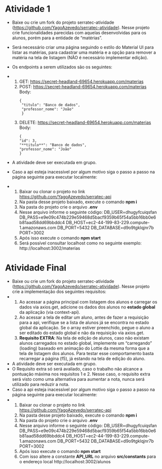 # Atividade 1

* Baixe ou crie um fork do projeto serratec-atividade (https://github.com/YagoAzevedo/serratec-atividade). Nesse projeto crie  funcionalidades parecidas com aquelas desenvolvidas para os alunos, porém para a entidade de “matérias”.
* Será necessário criar uma página seguindo o estilo do Material UI para listar as matérias, para cadastrar uma matéria e a opção para remover a matéria na tela de listagem (NÃO é necessário implementar edição).
* Os endpoints a serem utilizados são os seguintes:
* 1) GET: https://secret-headland-69654.herokuapp.com/materias
  2) POST: https://secret-headland-69654.herokuapp.com/materias
     Body:
       ``` 
       {
        "titulo": "Banco de dados",
        "professor_nome": "João"
        }
        ```
  3) DELETE: https://secret-headland-69654.herokuapp.com/materias
     Body:
        ```
        {
        "id": 3,
        "**titulo**": "Banco de dados",
        "professor_nome": "João"
        }
        ```

* A atividade deve ser executada em grupo.
* Caso a api esteja inacessível por algum motivo siga o passo a passo na página seguinte para executar localmente:
* 1) Baixar ou clonar o projeto no link https://github.com/YagoAzevedo/serratec-api
  2) Na pasta desse projeto baixado, execute o comando **npm i**
  3) Na pasta do projeto crie o arquivo **.env**
  4) Nesse arquivo informe o seguinte código:
     DB_USER=dhugyfcuiqsfan
     DB_PASS=e9e09c474b229e59468d5bacf9359b65f54a5bb16bb0e6b81aad58dd69bbddc4
     DB_HOST=ec2-44-199-83-229.compute-1.amazonaws.com
     DB_PORT=5432
     DB_DATABASE=d9o9tgklqjnr7b
     PORT=3002
  5) Após isso execute o comando **npm start**
  6) Será possível consultar localhost como no seguinte exemplo:
     http://localhost:3002/materias



# Atividade Final

* Baixe ou crie um fork do projeto serratec-atividade (https://github.com/YagoAzevedo/serratec-atividade). Nesse projeto crie a implementação dos seguintes requisitos:
* 1) Ao acessar a página principal com listagem dos alunos e carregar os dados via axios.get, adicione os dados dos alunos no **estado global** da aplicação (via context-api).
  2) Ao acessar a tela de editar um aluno, antes de fazer a requisição para a api, verifique se a lista de alunos já se encontra no estado global da aplicação. Se o array estiver preenchido, pegue o aluno a ser editado do estado global e não da requisição via axios.get.
  3) **Requisito EXTRA**: Na tela de edição de alunos, caso não existam alunos carregados no estado global, implemente um “carregando” (loading) baseado em animação do Lottie da mesma forma que a tela de listagem dos alunos. Para testar
     esse comportamento basta recarregar a página (f5), já estando na tela de edição do aluno.
* A atividade deve ser executada em grupo.
* O Requisito extra só será avaliado, caso o trabalho não alcance a pontuação máxima nos requisitos 1 e 2. Nesse caso, o requisito extra será visto como uma alternativa para aumentar a nota, nunca será utilizado para reduzir a nota.
* Caso a api esteja inacessível por algum motivo siga o passo a passo na página seguinte para executar localmente:
* 1) Baixar ou clonar o projeto no link https://github.com/YagoAzevedo/serratec-api
  2) Na pasta desse projeto baixado, execute o comando **npm i**
  3) Na pasta do projeto crie o arquivo **.env**
  4) Nesse arquivo informe o seguinte código:
     DB_USER=dhugyfcuiqsfan
     DB_PASS=e9e09c474b229e59468d5bacf9359b65f54a5bb16bb0e6b81aad58dd69bbddc4
     DB_HOST=ec2-44-199-83-229.compute-1.amazonaws.com
     DB_PORT=5432
     DB_DATABASE=d9o9tgklqjnr7b
     PORT=3002
  5) Após isso execute o comando **npm start**
  6) Com isso altere a constante **API_URL** no arquivo **src/constants** para o endereço local http://localhost:3002/alunos


